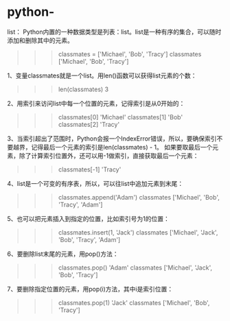 # python-

list：
Python内置的一种数据类型是列表：list。list是一种有序的集合，可以随时添加和删除其中的元素。

>>> classmates = ['Michael', 'Bob', 'Tracy']
>>> classmates
['Michael', 'Bob', 'Tracy']

1、变量classmates就是一个list。用len()函数可以获得list元素的个数：
>>> len(classmates)
3

2、用索引来访问list中每一个位置的元素，记得索引是从0开始的：
>>> classmates[0]
'Michael'
>>> classmates[1]
'Bob'
>>> classmates[2]
'Tracy'

3、当索引超出了范围时，Python会报一个IndexError错误，所以，要确保索引不要越界，记得最后一个元素的索引是len(classmates) - 1。
如果要取最后一个元素，除了计算索引位置外，还可以用-1做索引，直接获取最后一个元素：
>>> classmates[-1]
'Tracy'

4、list是一个可变的有序表，所以，可以往list中追加元素到末尾：
>>> classmates.append('Adam')
>>> classmates
['Michael', 'Bob', 'Tracy', 'Adam']

5、也可以把元素插入到指定的位置，比如索引号为1的位置：
>>> classmates.insert(1, 'Jack')
>>> classmates
['Michael', 'Jack', 'Bob', 'Tracy', 'Adam']

6、要删除list末尾的元素，用pop()方法：
>>> classmates.pop()
'Adam'
>>> classmates
['Michael', 'Jack', 'Bob', 'Tracy']

7、要删除指定位置的元素，用pop(i)方法，其中i是索引位置：
>>> classmates.pop(1)
'Jack'
>>> classmates
['Michael', 'Bob', 'Tracy']

